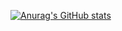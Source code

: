 [![Anurag's GitHub stats](https://github-readme-stats.vercel.app/api?username=jensl6)](https://github.com/anuraghazra/github-readme-stats)
